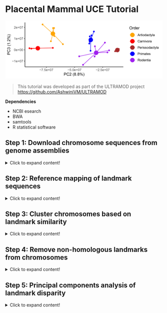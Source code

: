 # Placental Mammal UCE Tutorial

![Mammal-uces-PC2-PC3](https://github.com/nhm-herpetology/genomic-disparity/blob/main/Mammal-uces/Mammal-uces-PC2-PC3.jpg)

>This tutorial was developed as part of the ULTRAMOD project https://github.com/AshwiniVM/ULTRAMOD

**Dependencies**

* NCBI esearch
* BWA
* samtools
* R statistical software
  

## Step 1: Download chromosome sequences from genome assemblies
<details>
  <summary>Click to expand content!</summary>

We will need to download chromosome-level genome assemblies from NCBI or other repository. 

</details>


## Step 2: Reference mapping of landmark sequences
<details>
  <summary>Click to expand content!</summary>

  **Landmarks can be any single-copy, conserved sequence that can be aligned to genomes in your dataset, but we have used ultraconserved elements (UCEs) as an example.**  

Download the Tetrapod 5k probe sequences (these will be used to UCE locations on the chromosomes). The probe set can also be downloaded [here](https://www.ultraconserved.org/)
  
```
wget https://raw.githubusercontent.com/nhm-herpetology/museum-NGS-training/main/Unit_03/Bioinformatics_Lab/Tetrapods-UCE-5Kv1.fasta
``` 
</details>

## Step 3: Cluster chromosomes based on landmark similarity

<details>
  <summary>Click to expand content!</summary>

  MMDS in R statistical software is used to identify which chromosomes likley contain homologous blocks of genomes (i.e. supergenes, Marian fragments etc.). 

</details>

## Step 4: Remove non-homologous landmarks from chromosomes

<details>
  <summary>Click to expand content!</summary>

  R statistical software is used to remove the landmarks that do not match in the refined chromosome set.  

</details>

## Step 5: Principal components analysis of landmark disparity

<details>
  <summary>Click to expand content!</summary>

  R statistical software is used to make exciting plots!

</details>

